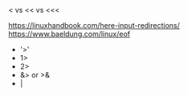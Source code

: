 < vs << vs <<<

https://linuxhandbook.com/here-input-redirections/ \
https://www.baeldung.com/linux/eof

- '>'
- 1>
- 2>
- &> or >&
- |
